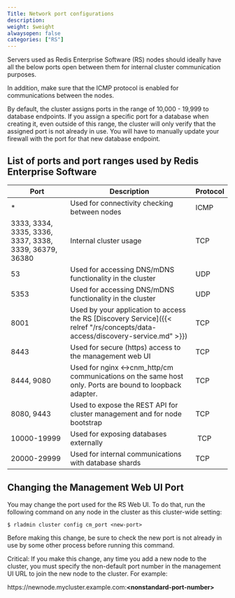 ```yaml
---
Title: Network port configurations
description: 
weight: $weight
alwaysopen: false
categories: ["RS"]
---
```

Servers used as Redis Enterprise Software (RS) nodes should ideally have
all the below ports open between them for internal cluster communication
purposes.

In addition, make sure that the ICMP protocol is enabled for communications
between the nodes.

By default, the cluster assigns ports in the range of 10,000 - 19,999
to database endpoints. If you assign a specific port for a database when
creating it, even outside of this range, the cluster will only verify
that the assigned port is not already in use. You will have to manually
update your firewall with the port for that new database endpoint.

## List of ports and port ranges used by Redis Enterprise Software

| Port | Description | Protocol |
|------------|-----------------|-----------------|
| * | Used for connectivity checking between nodes | ICMP |
| 3333, 3334, 3335, 3336, 3337, 3338, 3339, 36379, 36380 | Internal cluster usage | TCP |
| 53 | Used for accessing DNS/mDNS functionality in the cluster | UDP |
| 5353 | Used for accessing DNS/mDNS functionality in the cluster | UDP |
| 8001 | Used by your application to access the RS [Discovery Service]({{< relref "/rs/concepts/data-access/discovery-service.md" >}}) | TCP |
| 8443 | Used for secure (https) access to the management web UI | TCP |
| 8444, 9080 | Used for nginx \<-\>cnm_http/cm communications on the same host only. Ports are bound to loopback adapter. | TCP |
| 8080, 9443 | Used to expose the REST API for cluster management and for node bootstrap | TCP |
| 10000-19999 | Used for exposing databases externally | TCP |
| 20000-29999 | Used for internal communications with database shards | TCP |

## Changing the Management Web UI Port

You may change the port used for the RS Web UI. To do that, run the
following command on any node in the cluster as this cluster-wide
setting:

```src
$ rladmin cluster config cm_port <new-port>
```

Before making this change, be sure to check the new port is not already
in use by some other process before running this command.

Critical: If you make this change, any time you add a new node to the
cluster, you must specify the non-default port number in the management
UI URL to join the new node to the cluster. For example:

https\://newnode.mycluster.example.com:**\<nonstandard-port-number\>**
